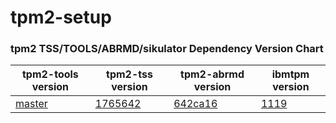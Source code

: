 # tpm2-setup


### tpm2 TSS/TOOLS/ABRMD/sikulator Dependency Version Chart

| tpm2-tools version | tpm2-tss version | tpm2-abrmd version| ibmtpm version|
|--------------------|------------------|-------------------|---------------|
|[master](https://github.com/keylime/tpm2-tools.git)|[1765642](https://github.com/tpm2-software/tpm2-tss.git)|[642ca16](https://github.com/tpm2-software/tpm2-abrmd.git)|[1119](http://sourceforge.net/projects/ibmswtpm2/files/ibmtpm1119.tar.gz/download)|
